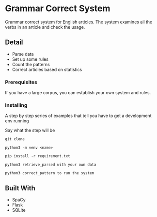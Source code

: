 # Grammar Correct System

Grammar correct system for English articles. The system examines all the verbs in an article and check the usage.

## Detail

* Parse data
* Set up some rules
* Count the patterns
* Correct articles based on statistics

### Prerequisites

If you have a large corpus, you can establish your own system and rules.


### Installing

A step by step series of examples that tell you have to get a development env running

Say what the step will be

```
git clone
```

```
python3 -m venv <name>
```

```
pip install -r requirement.txt
```

```
python3 retrieve_parsed with your own data
```

```
python3 correct_pattern to run the system
```

## Built With

* SpaCy
* Flask
* SQLite

